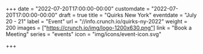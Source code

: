 +++
date = "2022-07-20T17:00:00-00:00"
customdate = "2022-07-20T17:00:00-00:00"
draft = true
title = "Quirks New York"
eventdate = "July 20 - 21"
label = "Event"
url = "//info.crunch.io/quirks-ny-2022"
weight = 200
images = ["https://crunch.io/img/logo-1200x630.png"]
link = "Book a Meeting"
series = "events"
icon = "img/icons/event-icon.svg"

+++
